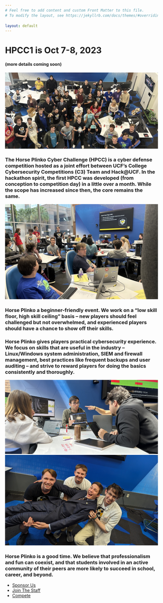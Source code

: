 ```yaml
---
# Feel free to add content and custom Front Matter to this file.
# To modify the layout, see https://jekyllrb.com/docs/themes/#overriding-theme-defaults

layout: default
---
```


# HPCC1 is Oct 7-8, 2023
#### (more details coming soon)

<img src="/assets/hpcc0_group_overhead.jpg" />

<h3>The Horse Plinko Cyber Challenge (HPCC) is a cyber defense competition hosted as a joint effort between UCF’s College Cybersecurity Competitions (C3) Team and Hack@UCF. In the hackathon spirit, the first HPCC was developed (from conception to competition day) in a little over a month. While the scope has increased since then, the core remains the same.</h3>

<div class="container">
  <div class="left-container">
    <img src="/assets/hpcc0_section1.jpg" />
  </div>
  <div class="right-container">
    <h3>Horse Plinko a beginner-friendly event. We work on a “low skill floor, high skill ceiling” basis – new players should feel challenged but not overwhelmed, and experienced players should have a chance to show off their skills.</h3>
  </div>
</div>

<div class="container container-rev">
  <div class="left-container">
    <h3>Horse Plinko gives players practical cybersecurity experience. We focus on skills that are useful in the industry – Linux/Windows system administration, SIEM and firewall management, best practices like frequent backups and user auditing – and strive to reward players for doing the basics consistently and thoroughly.</h3>
  </div>
  <div class="right-container">  
    <img src="/assets/hpcc0_section2.jpg" />
  </div>
</div>

<div class="container">
  <div class="left-container">
    <img src="/assets/hpcc0_section3.jpg" />
  </div>
  <div class="right-container">
  <h3>Horse Plinko is a good time. We believe that professionalism and fun can coexist, and that students involved in an active community of their peers are more likely to succeed in school, career, and beyond.</h3>
  </div>
</div>


<nav>
<ul>
    <li class="downloads"><a href="#">Sponsor Us</a></li>
    <li class="downloads"><a href="#">Join The Staff</a></li>
    <li class="downloads"><a href="#">Compete</a></li>
</ul>
</nav>